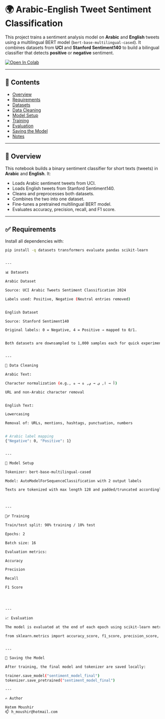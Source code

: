 # 🌍 Arabic-English Tweet Sentiment Classification

This project trains a sentiment analysis model on **Arabic** and **English** tweets using a multilingual BERT model (`bert-base-multilingual-cased`). It combines datasets from **UCI** and **Stanford Sentiment140** to build a bilingual classifier that detects **positive** or **negative** sentiment.

[![Open In Colab](https://colab.research.google.com/assets/colab-badge.svg)](https://colab.research.google.com/github/HatemMoushir/sentiment/blob/main/aren_sentiment_classification.ipynb)

---

## 📌 Contents

- [Overview](#overview)
- [Requirements](#requirements)
- [Datasets](#datasets)
- [Data Cleaning](#data-cleaning)
- [Model Setup](#model-setup)
- [Training](#training)
- [Evaluation](#evaluation)
- [Saving the Model](#saving-the-model)
- [Notes](#notes)

---

## 🧠 Overview

This notebook builds a binary sentiment classifier for short texts (tweets) in **Arabic** and **English**. It:

- Loads Arabic sentiment tweets from UCI.
- Loads English tweets from Stanford Sentiment140.
- Cleans and preprocesses both datasets.
- Combines the two into one dataset.
- Fine-tunes a pretrained multilingual BERT model.
- Evaluates accuracy, precision, recall, and F1 score.

---

## ✅ Requirements

Install all dependencies with:

```bash
pip install -q datasets transformers evaluate pandas scikit-learn


---

📊 Datasets

Arabic Dataset

Source: UCI Arabic Tweets Sentiment Classification 2024

Labels used: Positive, Negative (Neutral entries removed)


English Dataset

Source: Stanford Sentiment140

Original labels: 0 = Negative, 4 = Positive → mapped to 0/1.


Both datasets are downsampled to 1,000 samples each for quick experimentation.


---

🧼 Data Cleaning

Arabic Text:

Character normalization (e.g., أ → ا, ى → ي, ة → ه)

URL and non-Arabic character removal


English Text:

Lowercasing

Removal of: URLs, mentions, hashtags, punctuation, numbers


# Arabic label mapping
{"Negative": 0, "Positive": 1}


---

🤖 Model Setup

Tokenizer: bert-base-multilingual-cased

Model: AutoModelForSequenceClassification with 2 output labels

Texts are tokenized with max length 128 and padded/truncated accordingly.



---

🏋️‍♂️ Training

Train/test split: 90% training / 10% test

Epochs: 2

Batch size: 16

Evaluation metrics:

Accuracy

Precision

Recall

F1 Score




---

📈 Evaluation

The model is evaluated at the end of each epoch using scikit-learn metrics:

from sklearn.metrics import accuracy_score, f1_score, precision_score, recall_score


---

💾 Saving the Model

After training, the final model and tokenizer are saved locally:

trainer.save_model("sentiment_model_final")
tokenizer.save_pretrained("sentiment_model_final")

---

✍️ Author

Hatem Moushir
📫 h_moushir@hotmail.com
